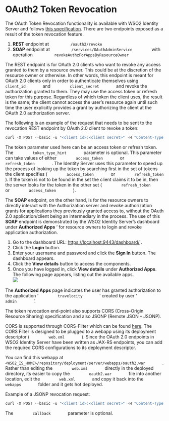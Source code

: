 # OAuth2 Token Revocation

The OAuth Token Revocation functionality is available with WSO2 Identity
Server and follows [this
specification](http://tools.ietf.org/html/rfc7009). There are two
endpoints exposed as a result of the token revocation feature.

1.  **REST** endpoint at `          /oauth2/revoke         `
2.  **SOAP** endpoint at
    `          /services/OAuthAdminService         ` with operation
    `          revokeAuthzForAppsByResourceOwner         `

The REST endpoint is for OAuth 2.0 clients who want to revoke any access
granted to them by a resource owner. This could be at the discretion of
the resource owner or otherwise. In other words, this endpoint is meant
for OAuth 2.0 clients only in order to authenticate themselves using
`         client_id        ` and `         client_secret        ` and
revoke the authorization granted to them. They may use the access token
or refresh token for this purpose. Regardless of which token the client
uses, the result is the same; the client cannot access the user’s
resource again until such time the user explicitly provides a grant by
authorizing the client at the OAuth 2.0 authorization server.

The following is an example of the request that needs to be sent to the
revocation REST endpoint by OAuth 2.0 client to revoke a token:

``` java
curl -X POST --basic -u "<client id>:<client secret>" -H "Content-Type: application/x-www-form-urlencoded;charset=UTF-8" -k -d "token=<token to revoke>&token_type_hint=access_token" https://localhost:9443/oauth2/revoke
```

The token parameter used here can be an access token or refresh token.
The `         token_type_hint        ` parameter is optional. This
parameter can take values of either `         access_token        ` or
`         refresh_token        ` . The Identity Server uses this
parameter to speed up the process of looking up the token by searching
first in the set of tokens the client specifies (
`         access_token        ` or `         refresh_token        ` ).
If the token is not to be found in the set the client claims it to be
in, then the server looks for the token in the other set (
`         refresh_token        ` or `         access_token        ` ).

The **SOAP** endpoint, on the other hand, is for the resource owners to
directly interact with the Authorization server and revoke authorization
grants for applications they previously granted access to, without the
OAuth 2.0 application/client being an intermediary in the process. The
use of this **SOAP** endpoint is demonstrated by the WSO2 Identity
Server’s dashboard under **Authorized Apps** ‘ for resource owners to
login and revoke application authorization.

1.  Go to the dashboard URL: <https://localhost:9443/dashboard/> .
2.  Click the **Login** button.
3.  Enter your username and password and click the **Sign In**
    button. The dashboard appears.
4.  Click the **View details** button to access the components.
5.  Once you have logged in, click **View details** under **Authorized
    Apps**. The following page appears, listing out the available
    apps.  
    ![](attachments/103329616/103329617.png)

The **Authorized Apps** page indicates the user has granted
authorization to the application ‘ `         travelocity        ` ′
created by user ‘ `         admin        ` ’.

The token revocation end-point also supports CORS (Cross-Origin Resource
Sharing) specification and also JSONP (Remote JSON – JSONP).

CORS is supported through CORS-Filter which can be found
[here](http://software.dzhuvinov.com/cors-filter.html). The CORS Filter
is designed to be plugged to a webapp using its deployment descriptor (
`         web.xml        ` ). Since the OAuth 2.0 endpoints in WSO2
Identity Server have been written as JAX-RS endpoints, you can add the
required CORS configurations to its deployment descriptor.

You can find this webapp at
`         <WSO2_IS_HOME>/repository/deployment/server/webapps/oauth2.war        `
. Rather than editing the `         web.xml        ` directly in the
deployed directory, its easier to copy the `         oauth2.war        `
file into another location, edit the `         web.xml        ` and copy
it back into the `         webapps        ` folder and it gets hot
deployed.

Example of a JSONP revocation request:

``` java
curl -X POST --basic -u "<client id>:<client secret>" -H "Content-Type: application/x-www-form-urlencoded;charset=UTF-8" -k -d "token=<token to revoke>&token_type_hint=access_token&callback=package.myCallback" https://localhost:9443/oauth2/revoke
```

The `         callback        ` parameter is optional.
